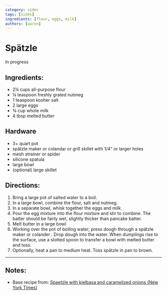 ```yaml
---
category: sides
tags: [sides]
ingredients: [flour, eggs, milk]
authors: [aaron]
---
```


# Spätzle

In progress

## Ingredients:

- 2¼ cups all-purpose flour
- ¼ teaspoon freshly grated nutmeg
- 1 teaspoon kosher salt
- 2 large eggs
- ¾ cup whole milk
- 4 tbsp melted butter

## Hardware

- 3+ quart pot
- spätzle maker or colandar or grill skillet with 1/4" or larger holes
- mesh strainer or spider
- silicone spatula
- large bowl
- (optional) large skillet

## Directions:

1. Bring a large pot of salted water to a boil. 
2. In a large bowl, combine the flour, salt and nutmeg. 
3. In a separate bowl, whisk together the eggs and milk. 
4. Pour the egg mixture into the flour mixture and stir to combine. The batter should be fairly wet, slightly thicker than pancake batter.
5. Melt butter in a large bowl
6. Working over the pot of boiling water, press dough through a spätzle maker or colander . Drop dough into the water. When dumplings rise to the surface, use a slotted spoon to transfer a bowl with melted butter and toss.
7. Optionally, heat a pan to medium heat. Toss spätzle in pan to brown.

---

## Notes:

- Base recipe from: [Spaetzle with kielbasa and caramelized onions (New York Times)](https://cooking.nytimes.com/recipes/12227-spaetzle-with-kielbasa-and-caramelized-onions)

